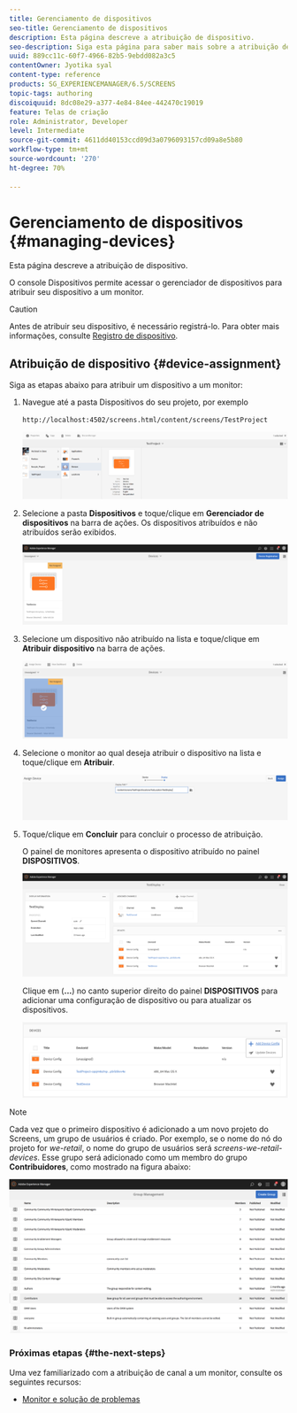 ```yaml
---
title: Gerenciamento de dispositivos
seo-title: Gerenciamento de dispositivos
description: Esta página descreve a atribuição de dispositivo.
seo-description: Siga esta página para saber mais sobre a atribuição de dispositivo. O console Dispositivos permite acessar o gerenciador de dispositivos para atribuir seu dispositivo a um monitor.
uuid: 889cc11c-60f7-4966-82b5-9ebdd082a3c5
contentOwner: Jyotika syal
content-type: reference
products: SG_EXPERIENCEMANAGER/6.5/SCREENS
topic-tags: authoring
discoiquuid: 8dc08e29-a377-4e84-84ee-442470c19019
feature: Telas de criação
role: Administrator, Developer
level: Intermediate
source-git-commit: 4611dd40153ccd09d3a0796093157cd09a8e5b80
workflow-type: tm+mt
source-wordcount: '270'
ht-degree: 70%

---
```



# Gerenciamento de dispositivos {#managing-devices}

Esta página descreve a atribuição de dispositivo.

O console Dispositivos permite acessar o gerenciador de dispositivos para atribuir seu dispositivo a um monitor.

>[!CAUTION]
>
>Antes de atribuir seu dispositivo, é necessário registrá-lo. Para obter mais informações, consulte [Registro de dispositivo](device-registration.md).

## Atribuição de dispositivo {#device-assignment}

Siga as etapas abaixo para atribuir um dispositivo a um monitor:

1. Navegue até a pasta Dispositivos do seu projeto, por exemplo

   `http://localhost:4502/screens.html/content/screens/TestProject`

   ![chlimage_1-32](assets/chlimage_1-32.png)

1. Selecione a pasta **Dispositivos** e toque/clique em **Gerenciador de dispositivos** na barra de ações. Os dispositivos atribuídos e não atribuídos serão exibidos.

   ![chlimage_1-33](assets/chlimage_1-33.png)

1. Selecione um dispositivo não atribuído na lista e toque/clique em **Atribuir dispositivo** na barra de ações.

   ![chlimage_1-34](assets/chlimage_1-34.png)

1. Selecione o monitor ao qual deseja atribuir o dispositivo na lista e toque/clique em **Atribuir**.

   ![chlimage_1-35](assets/chlimage_1-35.png)

1. Toque/clique em **Concluir** para concluir o processo de atribuição.


   O painel de monitores apresenta o dispositivo atribuído no painel **DISPOSITIVOS**.

   ![chlimage_1-37](assets/chlimage_1-37.png)

   Clique em (**...**) no canto superior direito do painel **DISPOSITIVOS** para adicionar uma configuração de dispositivo ou para atualizar os dispositivos.

   ![chlimage_1-38](assets/chlimage_1-38.png)

>[!NOTE]
>
>Cada vez que o primeiro dispositivo é adicionado a um novo projeto do Screens, um grupo de usuários é criado.
>Por exemplo, se o nome do nó do projeto for *we-retail*, o nome do grupo de usuários será *screens-we-retail-devices*.
>Esse grupo será adicionado como um membro do grupo **Contribuidores**, como mostrado na figura abaixo:

![chlimage_1-39](assets/chlimage_1-39.png)

### Próximas etapas {#the-next-steps}

Uma vez familiarizado com a atribuição de canal a um monitor, consulte os seguintes recursos:

* [Monitor e solução de problemas ](monitoring-screens.md)

